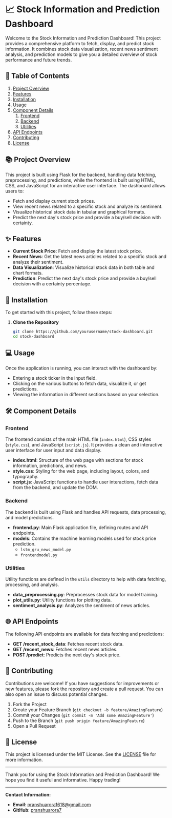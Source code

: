 # 📈 Stock Information and Prediction Dashboard

Welcome to the Stock Information and Prediction Dashboard! This project provides a comprehensive platform to fetch, display, and predict stock information. It combines stock data visualization, recent news sentiment analysis, and prediction models to give you a detailed overview of stock performance and future trends.


## 📝 Table of Contents
1. [Project Overview](#project-overview)
2. [Features](#features)
3. [Installation](#installation)
4. [Usage](#usage)
5. [Component Details](#component-details)
    1. [Frontend](#frontend)
    2. [Backend](#backend)
    3. [Utilities](#utilities)
6. [API Endpoints](#api-endpoints)
7. [Contributing](#contributing)
8. [License](#license)

## 📚 Project Overview
This project is built using Flask for the backend, handling data fetching, preprocessing, and predictions, while the frontend is built using HTML, CSS, and JavaScript for an interactive user interface. The dashboard allows users to:
- Fetch and display current stock prices.
- View recent news related to a specific stock and analyze its sentiment.
- Visualize historical stock data in tabular and graphical formats.
- Predict the next day's stock price and provide a buy/sell decision with certainty.

## ✨ Features
- **Current Stock Price**: Fetch and display the latest stock price.
- **Recent News**: Get the latest news articles related to a specific stock and analyze their sentiment.
- **Data Visualization**: Visualize historical stock data in both table and chart formats.
- **Prediction**: Predict the next day's stock price and provide a buy/sell decision with a certainty percentage.

## 🚀 Installation
To get started with this project, follow these steps:

1. **Clone the Repository**
   ```bash
   git clone https://github.com/yourusername/stock-dashboard.git
   cd stock-dashboard
## 💻 Usage
Once the application is running, you can interact with the dashboard by:

- Entering a stock ticker in the input field.
- Clicking on the various buttons to fetch data, visualize it, or get predictions.
- Viewing the information in different sections based on your selection.

## 🛠️ Component Details

### Frontend
The frontend consists of the main HTML file (`index.html`), CSS styles (`style.css`), and JavaScript (`script.js`). It provides a clean and interactive user interface for user input and data display.

- **index.html**: Structure of the web page with sections for stock information, predictions, and news.
- **style.css**: Styling for the web page, including layout, colors, and typography.
- **script.js**: JavaScript functions to handle user interactions, fetch data from the backend, and update the DOM.

### Backend
The backend is built using Flask and handles API requests, data processing, and model predictions.

- **frontend.py**: Main Flask application file, defining routes and API endpoints.
- **models**: Contains the machine learning models used for stock price prediction.
  - `lstm_gru_news_model.py`
  - `frontendmodel.py`

### Utilities
Utility functions are defined in the `utils` directory to help with data fetching, processing, and analysis.

- **data_preprocessing.py**: Preprocesses stock data for model training.
- **plot_utils.py**: Utility functions for plotting data.
- **sentiment_analysis.py**: Analyzes the sentiment of news articles.

## 🌐 API Endpoints
The following API endpoints are available for data fetching and predictions:

- **GET /recent_stock_data**: Fetches recent stock data.
- **GET /recent_news**: Fetches recent news articles.
- **POST /predict**: Predicts the next day's stock price.

## 🤝 Contributing
Contributions are welcome! If you have suggestions for improvements or new features, please fork the repository and create a pull request. You can also open an issue to discuss potential changes.

1. Fork the Project
2. Create your Feature Branch (`git checkout -b feature/AmazingFeature`)
3. Commit your Changes (`git commit -m 'Add some AmazingFeature'`)
4. Push to the Branch (`git push origin feature/AmazingFeature`)
5. Open a Pull Request

## 📜 License
This project is licensed under the MIT License. See the [LICENSE](LICENSE) file for more information.

---

Thank you for using the Stock Information and Prediction Dashboard! We hope you find it useful and informative. Happy trading!

---

**Contact Information:**

- **Email**: pranshuarora1618@gmail.com
- **GitHub**: [pranshuarora7](https://github.com/pranshuarora7)

